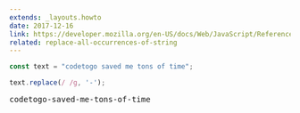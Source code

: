```yaml
---
extends: _layouts.howto
date: 2017-12-16
link: https://developer.mozilla.org/en-US/docs/Web/JavaScript/Reference/Global_Objects/String/replace
related: replace-all-occurrences-of-string
---
```



```javascript
const text = "codetogo saved me tons of time";

text.replace(/ /g, '-');
```

<pre class="output">codetogo-saved-me-tons-of-time</pre>
